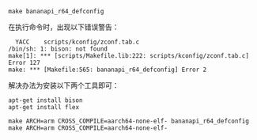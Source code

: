 
```
make bananapi_r64_defconfig
```

在执行命令时，出现以下错误警告：

```
  YACC    scripts/kconfig/zconf.tab.c
/bin/sh: 1: bison: not found
make[1]: *** [scripts/Makefile.lib:222: scripts/kconfig/zconf.tab.c] Error 127
make: *** [Makefile:565: bananapi_r64_defconfig] Error 2
```

解决办法为安装以下两个工具即可：

```
apt-get install bison
apt-get install flex
```


```
make ARCH=arm CROSS_COMPILE=aarch64-none-elf- bananapi_r64_defconfig
make ARCH=arm CROSS_COMPILE=aarch64-none-elf-
```
